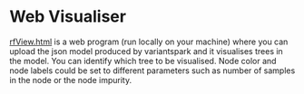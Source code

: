 # Web Visualiser

[rfView.html](contributions/WebVisualiser/rfView.html) is a web program (run locally on your machine) where you can upload the json model produced by variantspark and it visualises trees in the model. You can identify which tree to be visualised. Node color and node labels could be set to different parameters such as number of samples in the node or the node impurity.
